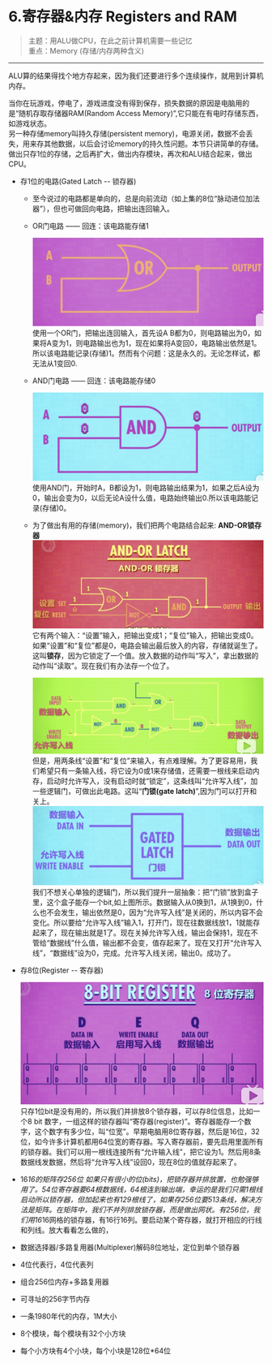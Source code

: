 # 6.寄存器&内存 Registers and RAM

> 主题：用ALU做CPU，在此之前计算机需要一些记忆  
> 重点：Memory (存储/内存两种含义)

---

ALU算的结果得找个地方存起来，因为我们还要进行多个连续操作，就用到计算机内存。

当你在玩游戏，停电了，游戏进度没有得到保存，损失数据的原因是电脑用的是“随机存取存储器RAM(Random Access Memory)”,它只能在有电时存储东西，如游戏状态。  
另一种存储memory叫持久存储(persistent memory)，电源关闭，数据不会丢失，用来存其他数据，以后会讨论memory的持久性问题。本节只讲简单的存储。做出只存1位的存储，之后再扩大，做出内存模块，再次和ALU结合起来，做出CPU。

* 存1位的电路(Gated Latch -- 锁存器)

  * 至今说过的电路都是单向的，总是向前流动（如上集的8位“脉动进位加法器”），但也可做回向电路，把输出连回输入。

  * OR门电路 —— 回连：该电路能存储1

    ![](../assets/OR门回连.png)
    使用一个OR门，把输出连回输入，首先设A B都为0，则电路输出为0，如果将A变为1，则电路输出也为1，现在如果将A变回0，电路输出依然是1。所以该电路能记录(存储)1。然而有个问题：这是永久的。无论怎样试，都无法从1变回0.

  * AND门电路 —— 回连：该电路能存储0

    ![](../assets/AND门回连.png)
    使用AND门，开始时A，B都设为1，则电路输出结果为1，如果之后A设为0，输出会变为0，以后无论A设什么值，电路始终输出0.所以该电路能记录(存储)0。

  * 为了做出有用的存储(memory)，我们把两个电路结合起来: **AND-OR锁存器**  
      ![](../assets/AND-OR锁存器.png)  
      它有两个输入：“设置”输入，把输出变成1；“复位”输入，把输出变成0。如果“设置”和“复位”都是0，电路会输出最后放入的内容，存储就诞生了。这叫**锁存**，因为它锁定了一个值。放入数据的动作叫“写入”，拿出数据的动作叫“读取”。现在我们有办法存一个位了。

    ![](../assets/门锁.png)  
      但是，用两条线“设置”和“复位”来输入，有点难理解。为了更容易用，我们希望只有一条输入线，将它设为0或1来存储值，还需要一根线来启动内存，启动时允许写入，没有启动时就“锁定”，这条线叫“允许写入线”，加一些逻辑门，可做出此电路。这叫“**门锁(gate latch)**”,因为门可以打开和关上。  
      ![](../assets/门锁抽象.png)  
      我们不想关心单独的逻辑门，所以我们提升一层抽象：把“门锁”放到盒子里，这个盒子能存一个bit,如上图所示。数据输入从0换到1，从1换到0，什么也不会发生，输出依然是0，因为“允许写入线”是关闭的，所以内容不会变化。所以要给“允许写入线”输入1，打开门，现在往数据线放1，1就能存起来了，现在输出就是1了。现在关掉允许写入线，输出会保持1，现在不管给“数据线”什么值，输出都不会变，值存起来了。现在又打开“允许写入线”，“数据线”设为0，完成。允许写入线关闭，输出0。成功了。

* 存8位(Register -- 寄存器)

  ![](../assets/8位寄存器.png)  
  只存1位bit是没有用的，所以我们并排放8个锁存器，可以存8位信息，比如一个8 bit 数字，一组这样的锁存器叫“寄存器(register)”。寄存器能存一个数字，这个数字有多少位，叫“位宽”。早期电脑用8位寄存器，然后是16位，32位，如今许多计算机都用64位宽的寄存器。写入寄存器前，要先启用里面所有的锁存器。我们可以用一根线连接所有“允许输入线”，把它设为1。然后用8条数据线发数据，然后将“允许写入线”设回0，现在8位的值就存起来了。

* 16*16的矩阵存256位 
如果只有很小的位(bits)，把锁存器并排放置，也勉强够用了。54位寄存器要64根数据线，64根连到输出端，幸运的是我们只需1根线启动所以锁存器，但加起来也有129根线了，如果存256位要513条线，解决方法是矩阵。在矩阵中，我们不并列排放锁存器，而是做出网状。有256位，我们用16*16网格的锁存器，有16行16列。要启动某个寄存器，就打开相应的行线和列线。放大看看怎么做的，
 
* 数据选择器/多路复用器(Multiplexer)解码8位地址，定位到单个锁存器

* 4位代表行，4位代表列  

* 组合256位内存+多路复用器  

* 可寻址的256字节内存  
* 一条1980年代的内存，1M大小

* 8个模块，每个模块有32个小方块  
* 每个小方块有4个小块，每个小块是128位*64位

